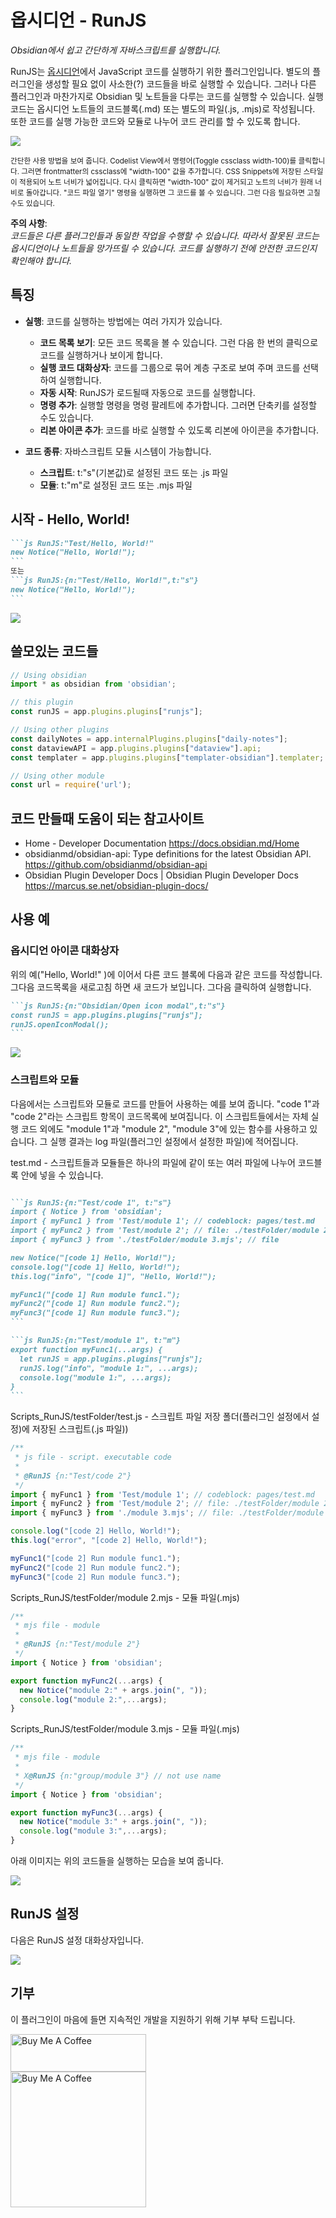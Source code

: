 # 옵시디언 - RunJS

*Obsidian에서 쉽고 간단하게 자바스크립트를 실행합니다.*

RunJS는 [옵시디언](https://obsidian.md/)에서 JavaScript 코드를 실행하기 위한 플러그인입니다. 별도의 플러그인을 생성할 필요 없이 사소한(?) 코드들을 바로 실행할 수 있습니다. 그러나 다른 플러그인과 마찬가지로 Obsidian 및 노트들을 다루는 코드를 실행할 수 있습니다. 실행 코드는 옵시디언 노트들의 코드블록(.md) 또는 별도의 파일(.js, .mjs)로 작성됩니다. 또한 코드를 실행 가능한 코드와 모듈로 나누어 코드 관리를 할 수 있도록 합니다.

![](images/Obsidian_RunJS_FrontMatter_test_1600.gif)<p ><small>간단한 사용 방법을 보여 줍니다. Codelist View에서 명령어(Toggle cssclass width-100)를 클릭합니다. 그러면 frontmatter의 cssclass에 "width-100" 값을 추가합니다. CSS Snippets에 저장된 스타일이 적용되어 노트 너비가 넓어집니다. 다시 클릭하면 "width-100" 값이 제거되고 노트의 너비가 원래 너비로 돌아갑니다. "코드 파일 열기" 명령을 실행하면 그 코드를 볼 수 있습니다. 그런 다음 필요하면 고칠 수도 있습니다.</small></p>


**주의 사항**:  
*코드들은 다른 플러그인들과 동일한 작업을 수행할 수 있습니다. 따라서 잘못된 코드는 옵시디언이나 노트들을 망가뜨릴 수 있습니다. 코드를 실행하기 전에 안전한 코드인지 확인해야 합니다.*


## 특징

- **실행**: 코드를 실행하는 방법에는 여러 가지가 있습니다.
	- **코드 목록 보기**: 모든 코드 목록을 볼 수 있습니다. 그런 다음 한 번의 클릭으로 코드를 실행하거나 보이게 합니다.
	- **실행 코드 대화상자**: 코드를 그룹으로 묶어 계층 구조로 보여 주며 코드를 선택하여 실행합니다.
	- **자동 시작**: RunJS가 로드될때 자동으로 코드를 실행합니다.
	- **명령  추가**: 실행할 명령을 명령 팔레트에 추가합니다. 그러면 단축키를 설정할 수도 있습니다.
	- **리본 아이콘 추가**: 코드를 바로 실행할 수 있도록 리본에 아이콘을 추가합니다.

- **코드 종류**: 자바스크립트 모듈 시스템이 가능합니다.
	- **스크립트**: t:"s"(기본값)로 설정된 코드 또는 .js 파일
	- **모듈**: t:"m"로 설정된 코드 또는 .mjs 파일


## 시작 - Hello, World!

````markdown
```js RunJS:"Test/Hello, World!"
new Notice("Hello, World!");
```
또는
```js RunJS:{n:"Test/Hello, World!",t:"s"}
new Notice("Hello, World!");
```
````

![](images/Obsidian_hello_800.gif)


## 쓸모있는 코드들

```js
// Using obsidian
import * as obsidian from 'obsidian';

// this plugin
const runJS = app.plugins.plugins["runjs"];

// Using other plugins
const dailyNotes = app.internalPlugins.plugins["daily-notes"];
const dataviewAPI = app.plugins.plugins["dataview"].api;
const templater = app.plugins.plugins["templater-obsidian"].templater;

// Using other module
const url = require('url');
```


## 코드 만들때 도움이 되는 참고사이트

- Home - Developer Documentation
  https://docs.obsidian.md/Home
- obsidianmd/obsidian-api: Type definitions for the latest Obsidian API.
  https://github.com/obsidianmd/obsidian-api
- Obsidian Plugin Developer Docs | Obsidian Plugin Developer Docs
  https://marcus.se.net/obsidian-plugin-docs/


## 사용 예

### 옵시디언 아이콘 대화상자

위의 예("Hello, World!" )에 이어서 다른 코드 블록에 다음과 같은 코드를 작성합니다. 그다음 코드목록을 새로고침 하면 새 코드가 보입니다. 그다음 클릭하여 실행합니다.

````markdown
```js RunJS:{n:"Obsidian/Open icon modal",t:"s"}
const runJS = app.plugins.plugins["runjs"];
runJS.openIconModal();
```
````

![](images/Obsidian_icon_modal.gif)

### 스크립트와 모듈

다음에서는 스크립트와 모듈로 코드를 만들어 사용하는 예를 보여 줍니다.
"code 1"과 "code 2"라는 스크립트 항목이 코드목록에 보여집니다. 이 스크립트들에서는 자체 실행 코드 외에도 "module 1"과 "module 2", "module 3"에 있는 함수를 사용하고 있습니다.
그 실행 결과는 log 파일(플러그인 설정에서 설정한 파일)에 적어집니다.

test.md - 스크립트들과 모듈들은 하나의 파일에 같이 또는 여러 파일에 나누어 코드블록 안에 넣을 수 있습니다. 

````markdown

```js RunJS:{n:"Test/code 1", t:"s"}
import { Notice } from 'obsidian';
import { myFunc1 } from 'Test/module 1'; // codeblock: pages/test.md
import { myFunc2 } from 'Test/module 2'; // file: ./testFolder/module 2.mjs
import { myFunc3 } from './testFolder/module 3.mjs'; // file

new Notice("[code 1] Hello, World!");
console.log("[code 1] Hello, World!");
this.log("info", "[code 1]", "Hello, World!");

myFunc1("[code 1] Run module func1.");
myFunc2("[code 1] Run module func2.");
myFunc3("[code 1] Run module func3.");
```

```js RunJS:{n:"Test/module 1", t:"m"}
export function myFunc1(...args) {
  let runJS = app.plugins.plugins["runjs"];
  runJS.log("info", "module 1:", ...args);
  console.log("module 1:", ...args);
}
```

````


Scripts_RunJS/testFolder/test.js - 스크립트 파일 저장 폴더(플러그인 설정에서 설정)에 저장된 스크립트(.js 파일))

```js
/**
 * js file - script. executable code
 * 
 * @RunJS {n:"Test/code 2"}
 */
import { myFunc1 } from 'Test/module 1'; // codeblock: pages/test.md
import { myFunc2 } from 'Test/module 2'; // file: ./testFolder/module 2.mjs
import { myFunc3 } from './module 3.mjs'; // file: ./testFolder/module 3.mjs

console.log("[code 2] Hello, World!");
this.log("error", "[code 2] Hello, World!");

myFunc1("[code 2] Run module func1.");
myFunc2("[code 2] Run module func2.");
myFunc3("[code 2] Run module func3.");
```


Scripts_RunJS/testFolder/module 2.mjs - 모듈 파일(.mjs)

```js
/**
 * mjs file - module
 * 
 * @RunJS {n:"Test/module 2"}
 */
import { Notice } from 'obsidian';

export function myFunc2(...args) {
  new Notice("module 2:" + args.join(", "));
  console.log("module 2:",...args);
}
```


Scripts_RunJS/testFolder/module 3.mjs - 모듈 파일(.mjs)

```js
/**
 * mjs file - module
 * 
 * X@RunJS {n:"group/module 3"} // not use name
 */
import { Notice } from 'obsidian';

export function myFunc3(...args) {
  new Notice("module 3:" + args.join(", "));
  console.log("module 3:",...args);
}
```

아래 이미지는 위의 코드들을 실행하는 모습을 보여 줍니다.

![](images/Obsidian_test_1600.gif)


## RunJS 설정

다음은 RunJS 설정 대화상자입니다.

![](images/RunJS_settingtab.png)

## 기부

이 플러그인이 마음에 들면 지속적인 개발을 지원하기 위해 기부 부탁 드립니다.

<a href="https://www.buymeacoffee.com/eoureo" target="_blank"><img src="https://cdn.buymeacoffee.com/buttons/v2/default-yellow.png" alt="Buy Me A Coffee" style="height: 60px !important;width: 217px !important;" ></a>  
<a href="https://www.buymeacoffee.com/eoureo" target="_blank"><img src="images/bmc_qr_box.png" alt="Buy Me A Coffee" style="width: 217px !important;" ></a>  

